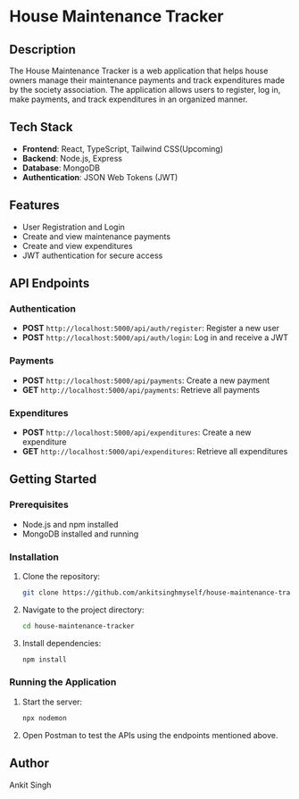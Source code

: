 # House Maintenance Tracker

## Description

The House Maintenance Tracker is a web application that helps house owners manage their maintenance payments and track expenditures made by the society association. The application allows users to register, log in, make payments, and track expenditures in an organized manner.

## Tech Stack

- **Frontend**: React, TypeScript, Tailwind CSS(Upcoming)
- **Backend**: Node.js, Express
- **Database**: MongoDB
- **Authentication**: JSON Web Tokens (JWT)

## Features

- User Registration and Login
- Create and view maintenance payments
- Create and view expenditures
- JWT authentication for secure access

## API Endpoints

### Authentication

- **POST** `http://localhost:5000/api/auth/register`: Register a new user
- **POST** `http://localhost:5000/api/auth/login`: Log in and receive a JWT

### Payments

- **POST** `http://localhost:5000/api/payments`: Create a new payment
- **GET** `http://localhost:5000/api/payments`: Retrieve all payments

### Expenditures

- **POST** `http://localhost:5000/api/expenditures`: Create a new expenditure
- **GET** `http://localhost:5000/api/expenditures`: Retrieve all expenditures

## Getting Started

### Prerequisites

- Node.js and npm installed
- MongoDB installed and running

### Installation

1. Clone the repository:
   ```bash
   git clone https://github.com/ankitsinghmyself/house-maintenance-tracker.git
   ```

2. Navigate to the project directory:
   ```bash
   cd house-maintenance-tracker
   ```

3. Install dependencies:
   ```bash
   npm install
   ```

### Running the Application

1. Start the server:
   ```bash
   npx nodemon
   ```

2. Open Postman to test the APIs using the endpoints mentioned above.


## Author

Ankit Singh